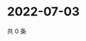 # 2022-07-03

共 0 条

<!-- BEGIN WEIBO -->
<!-- 最后更新时间 Sun Jul 03 2022 02:17:34 GMT+0800 (China Standard Time) -->

<!-- END WEIBO -->
